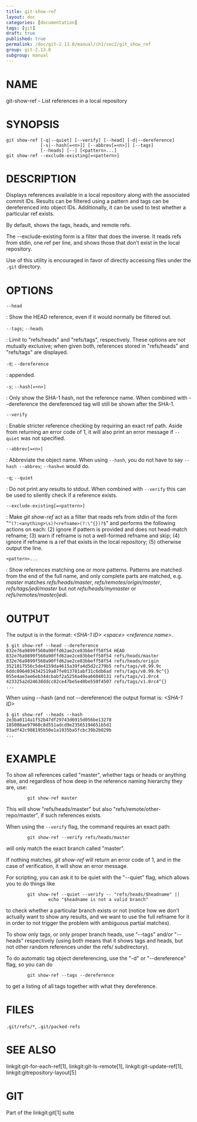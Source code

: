 ```yaml
---
title: git-show-ref
layout: doc
categories: [documentation]
tags: [git]
draft: true
published: true
permalink: /doc/git-2.13.0/manual/ch1/sec2/git_show_ref
group: git-2.13.0
subgroup: manual
---
```


NAME
====

git-show-ref - List references in a local repository

SYNOPSIS
========

    git show-ref [-q|--quiet] [--verify] [--head] [-d|--dereference]
                 [-s|--hash[=<n>]] [--abbrev[=<n>]] [--tags]
                 [--heads] [--] [<pattern>...]
    git show-ref --exclude-existing[=<pattern>]

DESCRIPTION
===========

Displays references available in a local repository along with the associated commit IDs. Results can be filtered using a pattern and tags can be dereferenced into object IDs. Additionally, it can be used to test whether a particular ref exists.

By default, shows the tags, heads, and remote refs.

The --exclude-existing form is a filter that does the inverse. It reads refs from stdin, one ref per line, and shows those that don’t exist in the local repository.

Use of this utility is encouraged in favor of directly accessing files under the `.git` directory.

OPTIONS
=======

`--head`

:   Show the HEAD reference, even if it would normally be filtered out.

`--tags`; `--heads`

:   Limit to "refs/heads" and "refs/tags", respectively. These options are not mutually exclusive; when given both, references stored in "refs/heads" and "refs/tags" are displayed.

`-d`; `--dereference`

:   appended.

`-s`; `--hash[=<n>]`

:   Only show the SHA-1 hash, not the reference name. When combined with --dereference the dereferenced tag will still be shown after the SHA-1.

`--verify`

:   Enable stricter reference checking by requiring an exact ref path. Aside from returning an error code of 1, it will also print an error message if `--quiet` was not specified.

`--abbrev[=<n>]`

:   Abbreviate the object name. When using `--hash`, you do not have to say `--hash --abbrev`; `--hash=n` would do.

`-q`; `--quiet`

:   Do not print any results to stdout. When combined with `--verify` this can be used to silently check if a reference exists.

`--exclude-existing[=<pattern>]`

:   Make *git show-ref* act as a filter that reads refs from stdin of the form "`^(?:<anything>\s)?<refname>(?:\^{})?$`" and performs the following actions on each: (2) ignore if pattern is provided and does not head-match refname; (3) warn if refname is not a well-formed refname and skip; (4) ignore if refname is a ref that exists in the local repository; (5) otherwise output the line.

`<pattern>...`

:   Show references matching one or more patterns. Patterns are matched from the end of the full name, and only complete parts are matched, e.g. *master* matches *refs/heads/master*, *refs/remotes/origin/master*, *refs/tags/jedi/master* but not *refs/heads/mymaster* or *refs/remotes/master/jedi*.

OUTPUT
======

The output is in the format: *&lt;SHA-1 ID&gt;* *&lt;space&gt;* *&lt;reference name&gt;*.

    $ git show-ref --head --dereference
    832e76a9899f560a90ffd62ae2ce83bbeff58f54 HEAD
    832e76a9899f560a90ffd62ae2ce83bbeff58f54 refs/heads/master
    832e76a9899f560a90ffd62ae2ce83bbeff58f54 refs/heads/origin
    3521017556c5de4159da4615a39fa4d5d2c279b5 refs/tags/v0.99.9c
    6ddc0964034342519a87fe013781abf31c6db6ad refs/tags/v0.99.9c^{}
    055e4ae3ae6eb344cbabf2a5256a49ea66040131 refs/tags/v1.0rc4
    423325a2d24638ddcc82ce47be5e40be550f4507 refs/tags/v1.0rc4^{}
    ...

When using --hash (and not --dereference) the output format is: *&lt;SHA-1 ID&gt;*

    $ git show-ref --heads --hash
    2e3ba0114a1f52b47df29743d6915d056be13278
    185008ae97960c8d551adcd9e23565194651b5d1
    03adf42c988195b50e1a1935ba5fcbc39b2b029b
    ...

EXAMPLE
=======

To show all references called "master", whether tags or heads or anything else, and regardless of how deep in the reference naming hierarchy they are, use:

            git show-ref master

This will show "refs/heads/master" but also "refs/remote/other-repo/master", if such references exists.

When using the `--verify` flag, the command requires an exact path:

            git show-ref --verify refs/heads/master

will only match the exact branch called "master".

If nothing matches, *git show-ref* will return an error code of 1, and in the case of verification, it will show an error message.

For scripting, you can ask it to be quiet with the "--quiet" flag, which allows you to do things like

            git show-ref --quiet --verify -- "refs/heads/$headname" ||
                    echo "$headname is not a valid branch"

to check whether a particular branch exists or not (notice how we don’t actually want to show any results, and we want to use the full refname for it in order to not trigger the problem with ambiguous partial matches).

To show only tags, or only proper branch heads, use "--tags" and/or "--heads" respectively (using both means that it shows tags and heads, but not other random references under the refs/ subdirectory).

To do automatic tag object dereferencing, use the "-d" or "--dereference" flag, so you can do

            git show-ref --tags --dereference

to get a listing of all tags together with what they dereference.

FILES
=====

`.git/refs/*`, `.git/packed-refs`

SEE ALSO
========

linkgit:git-for-each-ref\[1\], linkgit:git-ls-remote\[1\], linkgit:git-update-ref\[1\], linkgit:gitrepository-layout\[5\]

GIT
===

Part of the linkgit:git\[1\] suite
